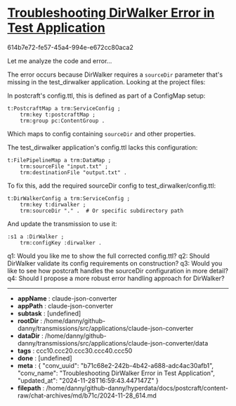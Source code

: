 # [Troubleshooting DirWalker Error in Test Application](https://claude.ai/chat/b71c68e2-242b-4b42-a688-adc4ac30afb1)

614b7e72-fe57-45a4-994e-e672cc80aca2

 Let me analyze the code and error...

The error occurs because DirWalker requires a `sourceDir` parameter that's missing in the test_dirwalker application. Looking at the project files:

In postcraft's config.ttl, this is defined as part of a ConfigMap setup:

```turtle
t:PostcraftMap a trm:ServiceConfig ;
    trm:key t:postcraftMap ;
    trm:group pc:ContentGroup .
```

Which maps to config containing `sourceDir` and other properties.

The test_dirwalker application's config.ttl lacks this configuration:

```turtle
t:FilePipelineMap a trm:DataMap ;
    trm:sourceFile "input.txt" ;
    trm:destinationFile "output.txt" .
```

To fix this, add the required sourceDir config to test_dirwalker/config.ttl:

```turtle
t:DirWalkerConfig a trm:ServiceConfig ;
    trm:key t:dirwalker ;
    trm:sourceDir "." .  # Or specific subdirectory path
```

And update the transmission to use it:

```turtle
:s1 a :DirWalker ;
    trm:configKey :dirwalker .
```

q1: Would you like me to show the full corrected config.ttl?
q2: Should DirWalker validate its config requirements on construction?
q3: Would you like to see how postcraft handles the sourceDir configuration in more detail?
q4: Should I propose a more robust error handling approach for DirWalker?

---

* **appName** : claude-json-converter
* **appPath** : claude-json-converter
* **subtask** : [undefined]
* **rootDir** : /home/danny/github-danny/transmissions/src/applications/claude-json-converter
* **dataDir** : /home/danny/github-danny/transmissions/src/applications/claude-json-converter/data
* **tags** : ccc10.ccc20.ccc30.ccc40.ccc50
* **done** : [undefined]
* **meta** : {
  "conv_uuid": "b71c68e2-242b-4b42-a688-adc4ac30afb1",
  "conv_name": "Troubleshooting DirWalker Error in Test Application",
  "updated_at": "2024-11-28T16:59:43.447147Z"
}
* **filepath** : /home/danny/github-danny/hyperdata/docs/postcraft/content-raw/chat-archives/md/b71c/2024-11-28_614.md
